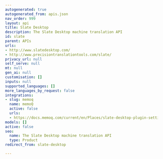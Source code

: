 ```yaml
---
autogenerated: true
autogenerated_from: apis.json
nav_order: 999
layout: api
title: Slate Desktop
description: The Slate Desktop machine translation API
id: slate
parent: APIs
urls:
- http://www.slatedesktop.com/
- http://www.precisiontranslationtools.com/slate/
privacy_url: null
self_serve: null
mt: null
gen_ai: null
customisation: []
inputs: null
supported_languages: []
more_languages_by_request: false
integrations:
- slug: memoq
  name: memoQ
  active: false
  urls:
  - https://docs.memoq.com/current/en/Places/slate-desktop-plugin-settings.html
models: []
active: false
seo:
  name: The Slate Desktop machine translation API
  type: Product
redirect_from: slate-desktop

---
```


